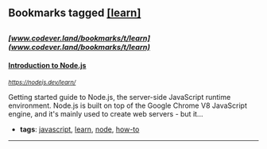 ## Bookmarks tagged [[learn]](https://www.codever.land/search?q=[learn])

_<sup><sup>[www.codever.land/bookmarks/t/learn](www.codever.land/bookmarks/t/learn)</sup></sup>_
---
#### [Introduction to Node.js](https://nodejs.dev/learn/)
_<sup>https://nodejs.dev/learn/</sup>_

Getting started guide to Node.js, the server-side JavaScript runtime environment. Node.js is built on top of the Google Chrome V8 JavaScript engine, and it's mainly used to create web servers - but it...
* **tags**: [javascript](../tagged/javascript.md), [learn](../tagged/learn.md), [node](../tagged/node.md), [how-to](../tagged/how-to.md)
---
